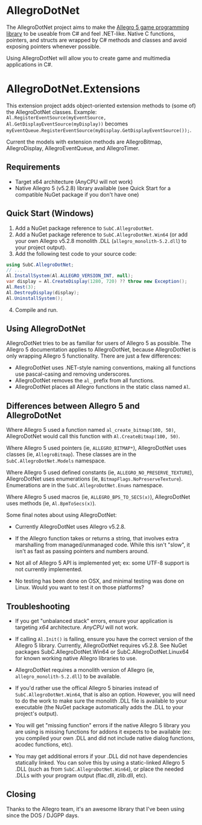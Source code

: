 # AllegroDotNet
The AllegroDotNet project aims to make the [Allegro 5 game programming library](https://liballeg.org/) to be useable from C# and feel .NET-like.
Native C functions, pointers, and structs are wrapped by C# methods and classes and avoid exposing pointers whenever possible.

Using AllegroDotNet will allow you to create game and multimedia applications in C#.

# AllegroDotNet.Extensions
This extension project adds object-oriented extension methods to (some of) the AllegroDotNet classes. Example: `Al.RegisterEventSource(myEventSource, Al.GetDisplayEventSource(myDisplay))` becomes `myEventQueue.RegisterEventSource(myDisplay.GetDisplayEventSource());`.

Current the models with extension methods are AllegroBitmap, AllegroDisplay, AllegroEventQueue, and AllegroTimer.

## Requirements
* Target x64 architecture (AnyCPU will not work)
* Native Allegro 5 (v5.2.8) library available (see Quick Start for a compatible NuGet package if you don't have one)

## Quick Start (Windows)
1) Add a NuGet package reference to `SubC.AllegroDotNet`.
2) Add a NuGet package reference to `SubC.AllegroDotNet.Win64` (or add your own Allegro v5.2.8 monolith .DLL (`allegro_monolith-5.2.dll`) to your project output).
3) Add the following test code to your source code:
```C#
using SubC.AllegroDotNet;
// ...
Al.InstallSystem(Al.ALLEGRO_VERSION_INT, null);
var display = Al.CreateDisplay(1280, 720) ?? throw new Exception();
Al.Rest(3);
Al.DestroyDisplay(display);
Al.UninstallSystem();
```
4) Compile and run.

## Using AllegroDotNet
AllegroDotNet tries to be as familiar for users of Allegro 5 as possible. The Allegro 5 documentation applies to AllegroDotNet, because AllegroDotNet is only wrapping Allegro 5 functionality. There are just a few differences:
* AllegroDotNet uses .NET-style naming conventions, making all functions use pascal-casing and removing underscores.
* AllegroDotNet removes the `al_` prefix from all functions.
* AllegroDotNet places all Allegro functions in the static class named `Al`.

## Differences between Allegro 5 and AllegroDotNet
Where Allegro 5 used a function named `al_create_bitmap(100, 50)`, AllegroDotNet would call this function with `Al.CreateBitmap(100, 50)`.

Where Allegro 5 used pointers (ie, `ALLEGRO_BITMAP*`), AllegroDotNet uses classes (ie, `AllegroBitmap`). These classes are in the `SubC.AllegroDotNet.Models` namespace.

Where Allegro 5 used defined constants (ie, `ALLEGRO_NO_PRESERVE_TEXTURE`), AllegroDotNet uses enumerations (ie, `BitmapFlags.NoPreserveTexture`). Enumerations are in the `SubC.AllegroDotNet.Enums` namespace.

Where Allegro 5 used macros (ie, `ALLEGRO_BPS_TO_SECS(x)`), AllegroDotNet uses methods (ie, `Al.BpmToSecs(x)`).

Some final notes about using AllegroDotNet:

* Currently AllegroDotNet uses Allegro v5.2.8.

* If the Allegro function takes or returns a string, that involves extra marshalling from managed/unmanaged code. While this isn't "slow", it isn't as fast as passing pointers and numbers around.

* Not all of Allegro 5 API is implemented yet; ex: some UTF-8 support is not currently implemented.

* No testing has been done on OSX, and minimal testing was done on Linux. Would you want to test it on those platforms?

## Troubleshooting
* If you get "unbalanced stack" errors, ensure your application is targeting *x64* architecture. *AnyCPU* will not work.

* If calling `Al.Init()` is failing, ensure you have the correct version of the Allegro 5 library. Currently, AllegroDotNet requires v5.2.8. See NuGet packages SubC.AllegroDotNet.Win64 or SubC.AllegroDotNet.Linux64 for known working native Allegro libraries to use.

* AllegroDotNet requires a monolith version of Allegro (ie, `allegro_monolith-5.2.dll`) to be available.

* If you'd rather use the offical Allegro 5 binaries instead of `SubC.AllegroDotNet.Win64`, that is also an option. However, you will need to do the work to make sure the monolith .DLL file is available to your executable (the NuGet package automatically adds the .DLL to your project's output).

* You will get "missing function" errors if the native Allegro 5 library you are using is missing functions for addons it expects to be available (ex: you compiled your own .DLL and did not include native dialog functions, acodec functions, etc).

* You may get additional errors if your .DLL did not have dependencies statically linked. You can solve this by using a static-linked Allegro 5 .DLL (such as from `SubC.AllegroDotNet.Win64`), or place the needed .DLLs with your program output (flac.dll, zlib.dll, etc).

## Closing
Thanks to the Allegro team, it's an awesome library that I've been using since the DOS / DJGPP days.
